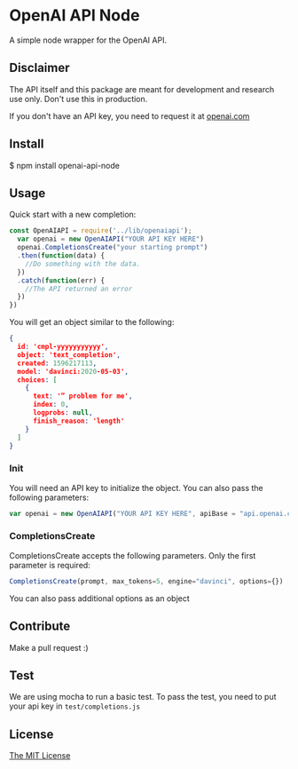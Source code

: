 # OpenAI API Node

A simple node wrapper for the OpenAI API.

## Disclaimer

The API itself and this package are meant for development and research use only. Don't use this in production.

If you don't have an API key, you need to request it at [openai.com](https://beta.openai.com/)

## Install

$ npm install openai-api-node

## Usage

Quick start with a new completion:

```javascript
const OpenAIAPI = require('../lib/openaiapi');
  var openai = new OpenAIAPI("YOUR API KEY HERE")
  openai.CompletionsCreate("your starting prompt")
  .then(function(data) {
    //Do something with the data.
  })
  .catch(function(err) {
    //The API returned an error
  })
})
```

You will get an object similar to the following:

```json
{
  id: 'cmpl-yyyyyyyyyyy',
  object: 'text_completion',
  created: 1596217113,
  model: 'davinci:2020-05-03',
  choices: [
    {
      text: '” problem for me',
      index: 0,
      logprobs: null,
      finish_reason: 'length'
    }
  ]
}
```

### Init

You will need an API key to initialize the object. You can also pass the following parameters:

```javascript
var openai = new OpenAIAPI("YOUR API KEY HERE", apiBase = "api.openai.com", version = "v1")
```

### CompletionsCreate

CompletionsCreate accepts the following parameters. Only the first parameter is required:

```javascript
CompletionsCreate(prompt, max_tokens=5, engine="davinci", options={})
```

You can also pass additional options as an object

## Contribute

Make a pull request :)

## Test

We are using mocha to run a basic test. To pass the test, you need to put your api key in `test/completions.js`

## License

[The MIT License](http://opensource.org/licenses/MIT)
